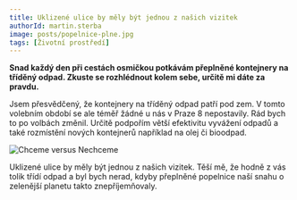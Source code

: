 ```yaml
---
title: Uklizené ulice by měly být jednou z našich vizitek
authorId: martin.sterba
image: posts/popelnice-plne.jpg
tags: [Životní prostředí]
---
```


**Snad každý den při cestách osmičkou potkávám přeplněné kontejnery na tříděný odpad. Zkuste se rozhlédnout kolem sebe, určitě mi dáte za pravdu.** 

Jsem přesvědčený, že kontejnery na tříděný odpad patří pod zem. V tomto volebním období se ale téměř žádné u nás v Praze 8 nepostavily. Rád bych to po volbách změnil. Určitě podpořím větší efektivitu vyvážení odpadů a také rozmístění nových kontejnerů například na olej či bioodpad.  

![Chceme versus Nechceme](posts/popelnice-post.png)

Uklizené ulice by měly být jednou z našich vizitek. Těší mě, že hodně z vás tolik třídí odpad a byl bych nerad, kdyby přeplněné popelnice naší snahu o zelenější planetu takto znepříjemňovaly.
